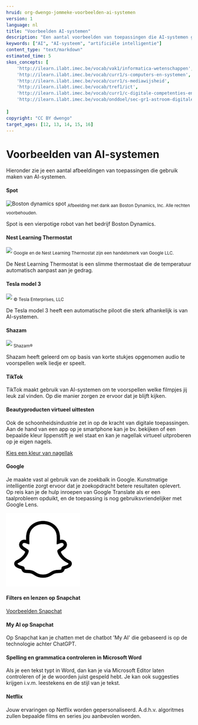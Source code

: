 ```yaml
---
hruid: org-dwengo-jommeke-voorbeelden-ai-systemen
version: 1
language: nl
title: "Voorbeelden AI-systemen"
description: "Een aantal voorbeelden van toepassingen die AI-systemen gebruiken"
keywords: ["AI", "AI-systeem", "artificiële intelligentie"]
content_type: "text/markdown"
estimated_time: 5
skos_concepts: [
    'http://ilearn.ilabt.imec.be/vocab/vak1/informatica-wetenschappen', 
    'http://ilearn.ilabt.imec.be/vocab/curr1/s-computers-en-systemen',
    'http://ilearn.ilabt.imec.be/vocab/curr1/s-mediawijsheid',
    'http://ilearn.ilabt.imec.be/vocab/tref1/ict',
    'http://ilearn.ilabt.imec.be/vocab/curr1/c-digitale-competenties-en-mediawijsheid',
    'http://ilearn.ilabt.imec.be/vocab/onddoel/sec-gr1-astroom-digitale-competenties-en-mediawijsheid-4.5',

]
copyright: "CC BY dwengo"
target_ages: [12, 13, 14, 15, 16]
---
```



Voorbeelden van AI-systemen
===============

Hieronder zie je een aantal afbeeldingen van toepassingen die gebruik maken van AI-systemen. 

#### Spot

![Boston dynamics spot](@learning-object/org-dwengo-jommeke-images-spot/nl/1 "Boston dynamics spot")
<sub>Afbeelding met dank aan Boston Dynamics, Inc.  Alle rechten voorbehouden.</sub>

Spot is een vierpotige robot van het bedrijf Boston Dynamics.

#### Nest Learning Thermostat
![](@learning-object/org-dwengo-jommeke-images-nest-thermostat/nl/1) 
<sub>Google en de Nest Learning Thermostat zijn een handelsmerk van Google LLC.</sub>

De Nest Learning Thermostat is een slimme thermostaat die de temperatuur automatisch aanpast aan je gedrag.

#### Tesla model 3
![](@learning-object/org-dwengo-jommeke-images-tesla-model-3/nl/1)
<Sub>© Tesla Enterprises, LLC</sub>

De Tesla model 3 heeft een automatische piloot die sterk afhankelijk is van AI-systemen.

#### Shazam
![](@learning-object/org-dwengo-jommeke-images-shazam-logo/nl/1)
<sub>Shazam®</sub>

Shazam heeft geleerd om op basis van korte stukjes opgenomen audio te voorspellen welk liedje er speelt.

#### TikTok

TikTok maakt gebruik van AI-systemen om te voorspellen welke filmpjes jij leuk zal vinden. Op die manier zorgen ze ervoor dat je blijft kijken.

#### Beautyproducten virtueel uittesten

Ook de schoonheidsindustrie zet in op de kracht van digitale toepassingen. Aan de hand van een app op je smartphone kan je bv. bekijken of een bepaalde kleur lippenstift je wel staat en kan je nagellak virtueel uitproberen op je eigen nagels. 

[Kies een kleur van nagellak](https://us.manucurist.com/pages/virtual-try-on)

#### Google 

Je maakte vast al gebruik van de zoekbalk in Google. Kunstmatige intelligentie zorgt ervoor dat je zoekopdracht betere resultaten oplevert.<br>
Op reis kan je de hulp inroepen van Google Translate als er een taalprobleem opduikt, en de toepassing is nog gebruiksvriendelijker met Google Lens.

![Snapchat](embed/ghostlogo.png)

#### Filters en lenzen op Snapchat

[Voorbeelden Snapchat](https://www.snapchat.com/lens)

#### My AI op Snapchat

Op Snapchat kan je chatten met de chatbot 'My AI' die gebaseerd is op de technologie achter ChatGPT.

#### Spelling en grammatica controleren in Microsoft Word

Als je een tekst typt in Word, dan kan je via Microsoft Editor laten controleren of je de woorden juist gespeld hebt. Je kan ook suggesties krijgen i.v.m. leestekens en de stijl van je tekst. 

#### Netflix

Jouw ervaringen op Netflix worden gepersonaliseerd. A.d.h.v. algoritmes zullen bepaalde films en series jou aanbevolen worden.
